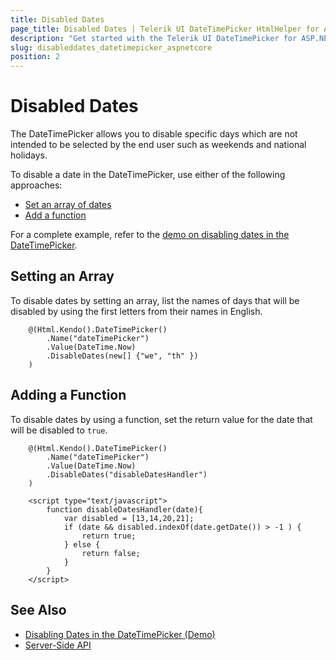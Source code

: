 ```yaml
---
title: Disabled Dates
page_title: Disabled Dates | Telerik UI DateTimePicker HtmlHelper for ASP.NET Core
description: "Get started with the Telerik UI DateTimePicker for ASP.NET Core and learn how to disable specific dates in the HTML Helper."
slug: disableddates_datetimepicker_aspnetcore
position: 2
---
```


# Disabled Dates

The DateTimePicker allows you to disable specific days which are not intended to be selected by the end user such as weekends and national holidays.

To disable a date in the DateTimePicker, use either of the following approaches:
* [Set an array of dates](#setting-an-array)
* [Add a function](#adding-a-function)

For a complete example, refer to the [demo on disabling dates in the DateTimePicker](https://demos.telerik.com/aspnet-core/datetimepicker/disable-dates).

## Setting an Array

To disable dates by setting an array, list the names of days that will be disabled by using the first letters from their names in English.

```
    @(Html.Kendo().DateTimePicker()
        .Name("dateTimePicker")
        .Value(DateTime.Now)
        .DisableDates(new[] {"we", "th" })
    )
```

## Adding a Function

To disable dates by using a function, set the return value for the date that will be disabled to `true`.

```
    @(Html.Kendo().DateTimePicker()
        .Name("dateTimePicker")
        .Value(DateTime.Now)
        .DisableDates("disableDatesHandler")
    )

    <script type="text/javascript">
        function disableDatesHandler(date){
            var disabled = [13,14,20,21];
            if (date && disabled.indexOf(date.getDate()) > -1 ) {
                return true;
            } else {
                return false;
            }
        }
    </script>
```

## See Also

* [Disabling Dates in the DateTimePicker (Demo)](https://demos.telerik.com/aspnet-core/datetimepicker/disable-dates)
* [Server-Side API](/api/datetimepicker)
